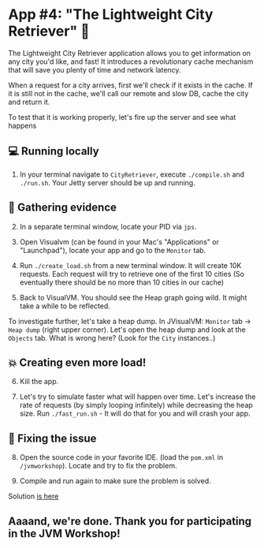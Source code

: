 
# App #4: "The Lightweight City Retriever" :city_sunrise:

The Lightweight City Retriever application allows you to get information on any city you'd like, and fast!
It introduces a revolutionary cache mechanism that will save you plenty of time and network latency.

When a request for a city arrives, first we'll check if it exists in the cache. If it is still not in the cache, 
we'll call our remote and slow DB, cache the city and return it.

To test that it is working properly, let's fire up the server and see what happens

## :computer: Running locally 

1. In your terminal navigate to `CityRetriever`, execute `./compile.sh` and `./run.sh`. Your Jetty server should be up and running.

## :mag_right: Gathering evidence

2. In a separate terminal window, locate your PID via `jps`.

3. Open Visualvm (can be found in your Mac's "Applications" or "Launchpad"), locate your app and go to the `Monitor` tab. 

4. Run `./create_load.sh` from a new terminal window. It will create 10K requests. 
Each request will try to retrieve one of the first 10 cities (So eventually there should be no more than 10 cities in our cache)

5. Back to VisualVM. You should see the Heap graph going wild. It might take a while to be reflected.  

To investigate further, let's take a heap dump. In JVisualVM: `Monitor` tab -> `Heap dump` (right upper corner). 
Let's open the heap dump and look at the `Objects` tab. What is wrong here? (Look for the `City` instances..)

## :boom: Creating even more load!

6. Kill the app. 

7. Let's try to simulate faster what will happen over time. Let's increase the rate of requests
(by simply looping infinitely) while decreasing the heap size.
Run `./fast_run.sh` - It will do that for you and will crash your app.

## :hammer: Fixing the issue  

8. Open the source code in your favorite IDE. (load the `pom.xml` in `/jvmworkshop`). Locate and try to fix the problem.

9. Compile and run again to make sure the problem is solved.

Solution [is here](solution/Solution.md)

## Aaaand, we're done. Thank you for participating in the JVM Workshop!
